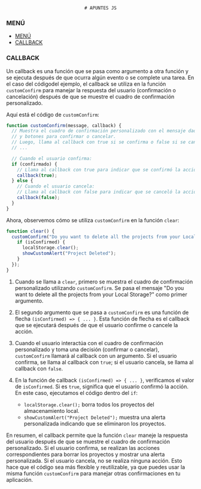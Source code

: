 <div align="center">

    # APUNTES JS

</div>

### MENÚ

- [MENÚ](#menú)
- [CALLBACK](#callback)


### CALLBACK

Un callback es una función que se pasa como argumento a otra función y se ejecuta después de que ocurra algún evento o se complete una tarea. En el caso del códigodel ejemplo, el callback se utiliza en la función `customConfirm` para manejar la respuesta del usuario (confirmación o cancelación) después de que se muestre el cuadro de confirmación personalizado.

Aquí está el código de `customConfirm`:

```javascript
function customConfirm(message, callback) {
  // Muestra el cuadro de confirmación personalizado con el mensaje dado
  // y botones para confirmar o cancelar.
  // Luego, llama al callback con true si se confirma o false si se cancela.
  // ...

  // Cuando el usuario confirma:
  if (confirmado) {
    // Llama al callback con true para indicar que se confirmó la acción.
    callback(true);
  } else {
    // Cuando el usuario cancela:
    // Llama al callback con false para indicar que se canceló la acción.
    callback(false);
  }
}
```

Ahora, observemos cómo se utiliza `customConfirm` en la función `clear`:

```javascript
function clear() {
  customConfirm("Do you want to delete all the projects from your Local Storage?", (isConfirmed) => {
    if (isConfirmed) {
      localStorage.clear();
      showCustomAlert("Project Deleted");
    }
  });
}
```

1. Cuando se llama a `clear`, primero se muestra el cuadro de confirmación personalizado utilizando `customConfirm`. Se pasa el mensaje "Do you want to delete all the projects from your Local Storage?" como primer argumento.

2. El segundo argumento que se pasa a `customConfirm` es una función de flecha `(isConfirmed) => { ... }`. Esta función de flecha es el callback que se ejecutará después de que el usuario confirme o cancele la acción.

3. Cuando el usuario interactúa con el cuadro de confirmación personalizado y toma una decisión (confirmar o cancelar), `customConfirm` llamará al callback con un argumento. Si el usuario confirma, se llama al callback con `true`; si el usuario cancela, se llama al callback con `false`.

4. En la función de callback `(isConfirmed) => { ... }`, verificamos el valor de `isConfirmed`. Si es `true`, significa que el usuario confirmó la acción. En este caso, ejecutamos el código dentro del `if`:

   - `localStorage.clear();` borra todos los proyectos del almacenamiento local.
   - `showCustomAlert("Project Deleted");` muestra una alerta personalizada indicando que se eliminaron los proyectos.

En resumen, el callback permite que la función `clear` maneje la respuesta del usuario después de que se muestre el cuadro de confirmación personalizado. Si el usuario confirma, se realizan las acciones correspondientes para borrar los proyectos y mostrar una alerta personalizada. Si el usuario cancela, no se realiza ninguna acción. Esto hace que el código sea más flexible y reutilizable, ya que puedes usar la misma función `customConfirm` para manejar otras confirmaciones en tu aplicación.